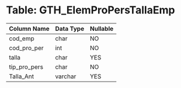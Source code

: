# Table: GTH_ElemProPersTallaEmp

| Column Name | Data Type | Nullable |
|-------------|-----------|----------|
| cod_emp | char | NO |
| cod_pro_per | int | NO |
| talla | char | YES |
| tip_pro_pers | char | NO |
| Talla_Ant | varchar | YES |
